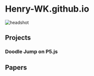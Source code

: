 # Henry-WK.github.io
![headshot](https://github.com/Henry-WK/henry-wk.github.io/assets/152219380/7f632b5e-4a1f-4f87-81b0-3378f4e2258d)
## Projects

### Doodle Jump on P5.js

## Papers
